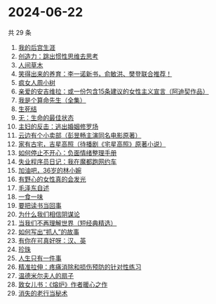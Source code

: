 # 2024-06-22

共 29 条

<!-- BEGIN WEREAD -->
<!-- 最后更新时间 2024-06-22 19:01:03 +0800 -->
1. [我的后宫生涯](https://weread.qq.com/web/bookDetail/960329f0813ab8eb7g019884)
1. [创造力：跳出惯性思维去思考](https://weread.qq.com/web/bookDetail/80132af0813ab8dfcg014878)
1. [人间草木](https://weread.qq.com/web/bookDetail/7fa32530813ab8c38g010ecd)
1. [笑得出来的养育：李一诺新书，俞敏洪、樊登联合推荐！](https://weread.qq.com/web/bookDetail/dee32220813ab8e38g010d6d)
1. [疯女人周小树](https://weread.qq.com/web/bookDetail/e2a32ac0813ab8eb2g015459)
1. [亲爱的安吉维拉：或一份包含15条建议的女性主义宣言（阿迪契作品）](https://weread.qq.com/web/bookDetail/2c032a50813ab8c0cg0146e9)
1. [我是个算命先生（全集）](https://weread.qq.com/web/bookDetail/966326e05c896b966ddd00e)
1. [生死结](https://weread.qq.com/web/bookDetail/7f432a307166e11f7f4ee4f)
1. [无：生命的最佳状态](https://weread.qq.com/web/bookDetail/38c32bd0813ab8eb4g01035c)
1. [主妇的反击：逃出婚姻修罗场](https://weread.qq.com/web/bookDetail/26e32da0813ab8c3dg01164d)
1. [云边有个小卖部（彭昱畅主演同名电影原著）](https://weread.qq.com/web/bookDetail/bab32a3071628416babd854)
1. [家有古宅，吉星高照（待播剧《宅星高照》原著小说）](https://weread.qq.com/web/bookDetail/da232010813ab8b9eg015227)
1. [如何停止不开心：负面情绪整理手册](https://weread.qq.com/web/bookDetail/d3e326d0813ab8b0cg017513)
1. [失业程序员日记：我在魔都跑网约车](https://weread.qq.com/web/bookDetail/80432950813ab8e38g013445)
1. [加油吧，36岁的林小婉](https://weread.qq.com/web/bookDetail/87132c10813ab8eb5g01751e)
1. [有野心的女性真的会发光](https://weread.qq.com/web/bookDetail/aae32160813ab8eb7g01064c)
1. [毛泽东自述](https://weread.qq.com/web/bookDetail/4de325a0813ab7379g0121da)
1. [一食一味](https://weread.qq.com/web/bookDetail/a0a3213071f3a38aa0a9d82)
1. [要把读书当回事](https://weread.qq.com/web/bookDetail/84332df0726cb9908433827)
1. [为什么我们相信阴谋论](https://weread.qq.com/web/bookDetail/5da32ca0813ab8bc3g015a3c)
1. [当我们不再理解世界（短经典精选）](https://weread.qq.com/web/bookDetail/c0332960813ab726bg0195c3)
1. [如何写出“抓人”的故事](https://weread.qq.com/web/bookDetail/44432c80813ab843dg014a84)
1. [有你在可真好呀：汉、英](https://weread.qq.com/web/bookDetail/e2f32fe0813ab8e9bg01806f)
1. [珍珠](https://weread.qq.com/web/bookDetail/70432e80813ab8e20g014ad1)
1. [人生只有一件事](https://weread.qq.com/web/bookDetail/1d932fb0813ab78beg017bc3)
1. [精准拉伸：疼痛消除和损伤预防的针对性练习](https://weread.qq.com/web/bookDetail/964323305ddc519647456f9)
1. [温德米尔夫人的扇子](https://weread.qq.com/web/bookDetail/3cc32780813ab8eb4g01319a)
1. [致女儿书：《熔炉》作者暖心之作](https://weread.qq.com/web/bookDetail/a5532b80813ab8cc0g014fc8)
1. [消失的老行当秘术](https://weread.qq.com/web/bookDetail/2a4322e0813ab8ba1g012038)
<!-- END WEREAD -->